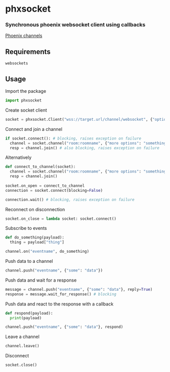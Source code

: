 # phxsocket
### Synchronous phoenix websocket client using callbacks
[Phoenix channels](https://hexdocs.pm/phoenix/channels.html)
## Requirements
`websockets`

## Usage
Import the package
```python
import phxsocket
```

Create socket client
```python
socket = phxsocket.Client("wss://target.url/channel/websocket", {"options": "something"})
```

Connect and join a channel
```python
if socket.connect(): # blocking, raises exception on failure
  channel = socket.channel("room:roomname", {"more options": "something else"})
  resp = channel.join() # also blocking, raises exception on failure
```

Alternatively
```python
def connect_to_channel(socket):
  channel = socket.channel("room:roomname", {"more options": "something else"})
  resp = channel.join()
  
socket.on_open = connect_to_channel
connection = socket.connect(blocking=False)

connection.wait() # blocking, raises exception on failure
```

Reconnect on disconnection
```python
socket.on_close = lambda socket: socket.connect()
```

Subscribe to events
```python
def do_something(payload):
  thing = payload["thing"]

channel.on("eventname", do_something)
```

Push data to a channel
```python
channel.push("eventname", {"some": "data"})
```

Push data and wait for a response
```python
message = channel.push("eventname", {"some": "data"}, reply=True)
response = message.wait_for_response() # blocking
```

Push data and react to the response with a callback
```python
def respond(payload):
  print(payload)

channel.push("eventname", {"some": "data"}, respond)
```

Leave a channel
```python
channel.leave()
```

Disconnect
```python
socket.close()
```
